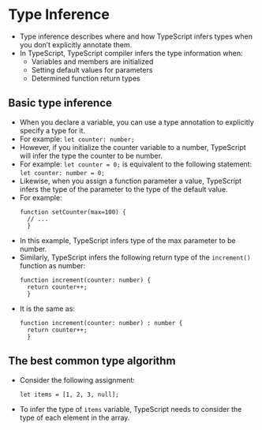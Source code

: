 # Type Inference
- Type inference describes where and how TypeScript infers types when you don’t explicitly annotate them.
- In TypeScript, TypeScript compiler infers the type information when:
  - Variables and members are initialized
  - Setting default values for parameters
  - Determined function return types

## Basic type inference
- When you declare a variable, you can use a type annotation to explicitly specify a type for it. 
- For example: `let counter: number;`
- However, if you initialize the counter variable to a number, TypeScript will infer the type the counter to be number. 
- For example: `let counter = 0;` is equivalent to the following statement: `let counter: number = 0;`
- Likewise, when you assign a function parameter a value, TypeScript infers the type of the parameter to the type of the default value. 
- For example:
  ```
  function setCounter(max=100) {
    // ...
    }
  ```
- In this example, TypeScript infers type of the max parameter to be number.
- Similarly, TypeScript infers the following return type of the `increment()` function as number:
  ```
  function increment(counter: number) {
    return counter++;
    }
  ```
- It is the same as:
  ```
  function increment(counter: number) : number {
    return counter++;
    }
  ```
## The best common type algorithm
- Consider the following assignment:
  ```
  let items = [1, 2, 3, null];
  ```
- To infer the type of `items` variable, TypeScript needs to consider the type of each element in the array.
